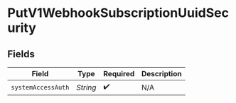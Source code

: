 # PutV1WebhookSubscriptionUuidSecurity


## Fields

| Field              | Type               | Required           | Description        |
| ------------------ | ------------------ | ------------------ | ------------------ |
| `systemAccessAuth` | *String*           | :heavy_check_mark: | N/A                |